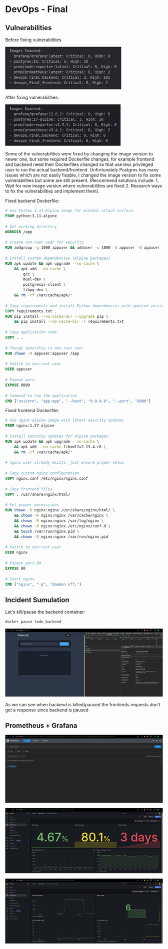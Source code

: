 # DevOps - Final

## Vulnerabilities

Before fixing vulnerabilities

![before](/screenshots/vuln-before.png)

After fixing vulnerabilities:

![after](/screenshots/vuln-after.png)

Some of the vulnerabilities were fixed by changing the image version to newer one, but some required Dockerfile changes, for example frontend and backend need their Dockerfiles changed so that use less privileged user to run the actual backend/frontend. Unfortunately Postgres has many issues which are not easily fixable, I changed the image version to fix some vulnerabilities but some are still present. (Recommend solutions include: 1, Wait for new image version where vulnerabilities are fixed 2. Research ways to fix the vulnerabilities and implement them).

Fixed backend Dockerfile:

```dockerfile
# Use Python 3.11 Alpine image for minimal attack surface
FROM python:3.11-alpine

# Set working directory
WORKDIR /app

# Create non-root user for security
RUN addgroup -g 1000 appuser && adduser -u 1000 -G appuser -D appuser

# Install system dependencies (Alpine packages)
RUN apk update && apk upgrade --no-cache \
    && apk add --no-cache \
        gcc \
        musl-dev \
        postgresql-client \
        libpq-dev \
    && rm -rf /var/cache/apk/*

# Copy requirements and install Python dependencies with updated versions
COPY requirements.txt .
RUN pip install --no-cache-dir --upgrade pip \
    && pip install --no-cache-dir -r requirements.txt

# Copy application code
COPY . .

# Change ownership to non-root user
RUN chown -R appuser:appuser /app

# Switch to non-root user
USER appuser

# Expose port
EXPOSE 8000

# Command to run the application
CMD ["uvicorn", "app:app", "--host", "0.0.0.0", "--port", "8000"]
```

Fixed frontend Dockerfile:

```dockerfile
# Use nginx alpine image with latest security updates
FROM nginx:1.27-alpine

# Install security updates for Alpine packages
RUN apk update && apk upgrade --no-cache \
    && apk add --no-cache libxml2=2.13.4-r6 \
    && rm -rf /var/cache/apk/*

# nginx user already exists, just ensure proper setup

# Copy custom nginx configuration
COPY nginx.conf /etc/nginx/nginx.conf

# Copy frontend files
COPY . /usr/share/nginx/html/

# Set proper permissions
RUN chown -R nginx:nginx /usr/share/nginx/html/ \
    && chown -R nginx:nginx /var/cache/nginx \
    && chown -R nginx:nginx /var/log/nginx \
    && chown -R nginx:nginx /etc/nginx/conf.d \
    && touch /var/run/nginx.pid \
    && chown -R nginx:nginx /var/run/nginx.pid

# Switch to non-root user
USER nginx

# Expose port 80
EXPOSE 80

# Start nginx
CMD ["nginx", "-g", "daemon off;"]
```



## Incident Sumulation

Let's kill/pause the backend container:

```bash
docker pause todo_backend
```



![incident](/screenshots/incident.png)

As we can see when backend is killed/paused the frontends requests don't get a response since backend is paused



## Prometheus + Grafana

![prometheus](/screenshots/prometheus.png)

![grafana-1](/screenshots/grafana-1.png)

![grafana-2](/screenshots/grafana-2.png)